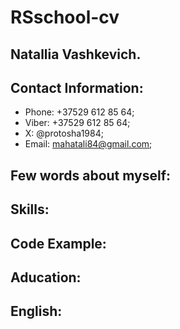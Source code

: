 # RSschool-cv
## Natallia Vashkevich.
## Contact Information:
* Phone: +37529 612 85 64;
* Viber: +37529 612 85 64;
* X: @protosha1984;
* Email: mahatali84@gmail.com;
## Few words about myself:
## Skills:
## Code Example:
## Aducation:
## English: